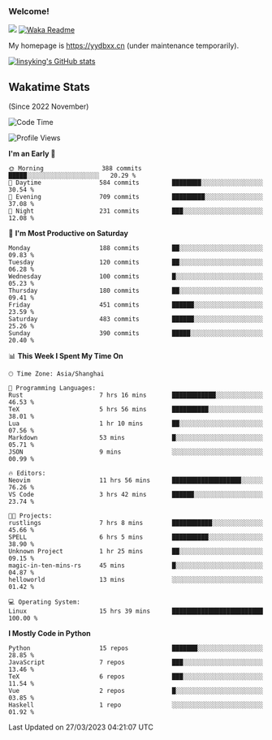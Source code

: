 ### Welcome!

![](https://visitor-badge.glitch.me/badge?page_id=linsyking.linsyking)
[![Waka Readme](https://github.com/linsyking/linsyking/actions/workflows/waka-readme.yml/badge.svg)](https://github.com/linsyking/linsyking/actions/workflows/waka-readme.yml)

My homepage is <https://yydbxx.cn> (under maintenance temporarily).

[![linsyking's GitHub stats](https://github-readme-stats.vercel.app/api?username=linsyking&show_icons=true&theme=onedark)](https://github.com/anuraghazra/github-readme-stats)

## Wakatime Stats

(Since 2022 November)

<!--START_SECTION:waka-->
![Code Time](http://img.shields.io/badge/Code%20Time-247%20hrs%2022%20mins-blue)

![Profile Views](http://img.shields.io/badge/Profile%20Views-4-blue)

**I'm an Early 🐤** 

```text
🌞 Morning                388 commits         █████░░░░░░░░░░░░░░░░░░░░   20.29 % 
🌆 Daytime                584 commits         ████████░░░░░░░░░░░░░░░░░   30.54 % 
🌃 Evening                709 commits         █████████░░░░░░░░░░░░░░░░   37.08 % 
🌙 Night                  231 commits         ███░░░░░░░░░░░░░░░░░░░░░░   12.08 % 
```
📅 **I'm Most Productive on Saturday** 

```text
Monday                   188 commits         ██░░░░░░░░░░░░░░░░░░░░░░░   09.83 % 
Tuesday                  120 commits         ██░░░░░░░░░░░░░░░░░░░░░░░   06.28 % 
Wednesday                100 commits         █░░░░░░░░░░░░░░░░░░░░░░░░   05.23 % 
Thursday                 180 commits         ██░░░░░░░░░░░░░░░░░░░░░░░   09.41 % 
Friday                   451 commits         ██████░░░░░░░░░░░░░░░░░░░   23.59 % 
Saturday                 483 commits         ██████░░░░░░░░░░░░░░░░░░░   25.26 % 
Sunday                   390 commits         █████░░░░░░░░░░░░░░░░░░░░   20.40 % 
```


📊 **This Week I Spent My Time On** 

```text
🕑︎ Time Zone: Asia/Shanghai

💬 Programming Languages: 
Rust                     7 hrs 16 mins       ████████████░░░░░░░░░░░░░   46.53 % 
TeX                      5 hrs 56 mins       ██████████░░░░░░░░░░░░░░░   38.01 % 
Lua                      1 hr 10 mins        ██░░░░░░░░░░░░░░░░░░░░░░░   07.56 % 
Markdown                 53 mins             █░░░░░░░░░░░░░░░░░░░░░░░░   05.71 % 
JSON                     9 mins              ░░░░░░░░░░░░░░░░░░░░░░░░░   00.99 % 

🔥 Editors: 
Neovim                   11 hrs 56 mins      ███████████████████░░░░░░   76.26 % 
VS Code                  3 hrs 42 mins       ██████░░░░░░░░░░░░░░░░░░░   23.74 % 

🐱‍💻 Projects: 
rustlings                7 hrs 8 mins        ███████████░░░░░░░░░░░░░░   45.66 % 
SPELL                    6 hrs 5 mins        ██████████░░░░░░░░░░░░░░░   38.90 % 
Unknown Project          1 hr 25 mins        ██░░░░░░░░░░░░░░░░░░░░░░░   09.15 % 
magic-in-ten-mins-rs     45 mins             █░░░░░░░░░░░░░░░░░░░░░░░░   04.87 % 
helloworld               13 mins             ░░░░░░░░░░░░░░░░░░░░░░░░░   01.42 % 

💻 Operating System: 
Linux                    15 hrs 39 mins      █████████████████████████   100.00 % 
```

**I Mostly Code in Python** 

```text
Python                   15 repos            ███████░░░░░░░░░░░░░░░░░░   28.85 % 
JavaScript               7 repos             ███░░░░░░░░░░░░░░░░░░░░░░   13.46 % 
TeX                      6 repos             ███░░░░░░░░░░░░░░░░░░░░░░   11.54 % 
Vue                      2 repos             █░░░░░░░░░░░░░░░░░░░░░░░░   03.85 % 
Haskell                  1 repo              ░░░░░░░░░░░░░░░░░░░░░░░░░   01.92 % 
```




 Last Updated on 27/03/2023 04:21:07 UTC
<!--END_SECTION:waka-->
